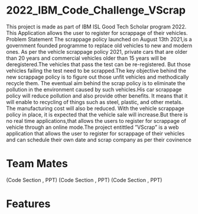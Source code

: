 # 2022_IBM_Code_Challenge_VScrap
This project is made as part of IBM ISL Good Tech Scholar program 2022. This Application allows the user to register for scrappage of their vehicles.
Problem Statement
The scrappage policy launched on August 13th 2021,is a government founded programme to replace old vehicles to new and modern ones. As per the vehicle scrappage policy 2021, private cars that are older than 20 years and commercial vehicles older than 15 years will be deregistered.The vehicles that pass the test can be re-registered. But those vehicles failing the test need to be scrapped.The key objective behind the new scrappage policy is to figure out those unfit vehicles and methodically recycle them. The eventual aim behind the scrap policy is to eliminate the pollution in the environment caused by such vehicles.His car scrappage policy will reduce pollution and also provide other benefits. It means that it will enable to recycling of things such as steel, plastic, and other metals. The manufacturing cost will also be reduced. With the vehicle scrappage policy in place, it is expected that the vehicle sale will increase.But there is no real time applications,that allows the users to register for scrappage of vehicle through an online mode.The project entittled ”VScrap” is a web application that allows the user to register for scrappage of their vehicles and can schedule their own date and scrap company as per their covinence

# Team Mates
 (Code Section , PPT)
 (Code Section , PPT)
 (Code Section , PPT)

# Features

